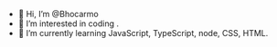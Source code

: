 - 👋 Hi, I’m @Bhocarmo
- 👀 I’m interested in coding . 
- 🌱 I’m currently learning JavaScript, TypeScript, node, CSS, HTML.

<!---
Bhocarmo/Bhocarmo is a ✨ special ✨ repository because its `README.md` (this file) appears on your GitHub profile.
You can click the Preview link to take a look at your changes.
--->
